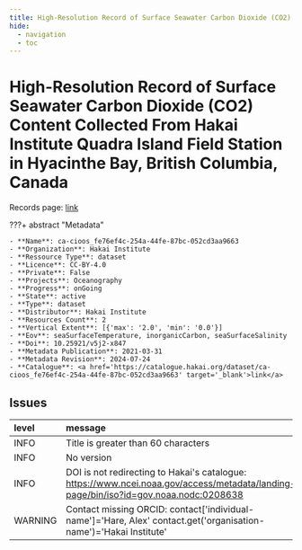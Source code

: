 ```yaml
---
title: High-Resolution Record of Surface Seawater Carbon Dioxide (CO2) Content Collected From Hakai Institute Quadra Island Field Station in Hyacinthe Bay, British Columbia, Canada
hide:
  - navigation
  - toc
---
```


# High-Resolution Record of Surface Seawater Carbon Dioxide (CO2) Content Collected From Hakai Institute Quadra Island Field Station in Hyacinthe Bay, British Columbia, Canada

Records page: <a href='https://catalogue.hakai.org/dataset/ca-cioos_fe76ef4c-254a-44fe-87bc-052cd3aa9663' target='_blank'>link</a>

???+ abstract "Metadata"

    - **Name**: ca-cioos_fe76ef4c-254a-44fe-87bc-052cd3aa9663 
    - **Organization**: Hakai Institute 
    - **Ressource Type**: dataset 
    - **Licence**: CC-BY-4.0 
    - **Private**: False 
    - **Projects**: Oceanography 
    - **Progress**: onGoing 
    - **State**: active 
    - **Type**: dataset 
    - **Distributor**: Hakai Institute 
    - **Resources Count**: 2 
    - **Vertical Extent**: [{'max': '2.0', 'min': '0.0'}] 
    - **Eov**: seaSurfaceTemperature, inorganicCarbon, seaSurfaceSalinity 
    - **Doi**: 10.25921/v5j2-x847 
    - **Metadata Publication**: 2021-03-31 
    - **Metadata Revision**: 2024-07-24 
    - **Catalogue**: <a href='https://catalogue.hakai.org/dataset/ca-cioos_fe76ef4c-254a-44fe-87bc-052cd3aa9663' target='_blank'>link</a> 

<div id='map'></div>




## Issues
| level   | message                                                                                                                              |
|:--------|:-------------------------------------------------------------------------------------------------------------------------------------|
| INFO    | Title is greater than 60 characters                                                                                                  |
| INFO    | No version                                                                                                                           |
| INFO    | DOI is not redirecting to Hakai's catalogue: https://www.ncei.noaa.gov/access/metadata/landing-page/bin/iso?id=gov.noaa.nodc:0208638 |
| WARNING | Contact missing ORCID: contact['individual-name']='Hare, Alex' contact.get('organisation-name')='Hakai Institute'                    |


<script>
   document.addEventListener("DOMContentLoaded", function() {
    var map = L.map('map').setView([51.505, -125.09], 5);
    L.tileLayer('https://tile.openstreetmap.org/{z}/{x}/{y}.png', {
        maxZoom: 19,
        attribution: '&copy; <a href="http://www.openstreetmap.org/copyright">OpenStreetMap</a>'
    }).addTo(map);
    var geojsonFeature = {
        "type": "Feature",
        "properties": {
            "name" : "High-Resolution Record of Surface Seawater Carbon Dioxide (CO2) Content Collected From Hakai Institute Quadra Island Field Station in Hyacinthe Bay, British Columbia, Canada"
        },
        "geometry": {'type': 'Point', 'coordinates': [-125.222, 50.116]}
    }
    L.geoJSON(geojsonFeature).addTo(map);
   })
</script>
